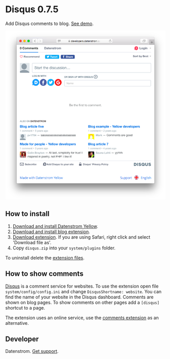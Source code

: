 Disqus 0.7.5
============
Add Disqus comments to blog. [See demo](https://developers.datenstrom.se/features/blog/made-for-people).

<p align="center"><img src="disqus-screenshot.png?raw=true" alt="Screenshot"></p>

## How to install

1. [Download and install Datenstrom Yellow](https://github.com/datenstrom/yellow/).
2. [Download and install blog extension](https://github.com/datenstrom/yellow-extensions/tree/master/features/blog).
3. [Download extension](https://github.com/datenstrom/yellow-extensions/raw/master/zip/disqus.zip). If you are using Safari, right click and select 'Download file as'.
4. Copy `disqus.zip` into your `system/plugins` folder.

To uninstall delete the [extension files](update.ini).

## How to show comments

[Disqus](http://disqus.com) is a comment service for websites. To use the extension open file `system/config/config.ini` and change `DisqusShortname: website`. You can find the name of your website in the Disqus dashboard. Comments are shown on blog pages. To show comments on other pages add a `[disqus]` shortcut to a page.

The extension uses an online service, use the [comments extension](https://github.com/wunderfeyd/yellow-comments) as an alternative.

## Developer

Datenstrom. [Get support](https://developers.datenstrom.se/help/support).

